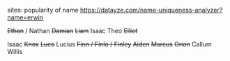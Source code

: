 sites:
popularity of name https://datayze.com/name-uniqueness-analyzer?name=erwin


~~Ethan~~ / Nathan
~~Damian~~
~~Liam~~
Isaac
Theo
~~Elliot~~


Isaac
~~Knox~~
~~Luca~~
Lucius
~~Finn / Finlo / Finley~~
~~Aiden~~
~~Marcus~~
~~Orion~~
Callum
Willis



